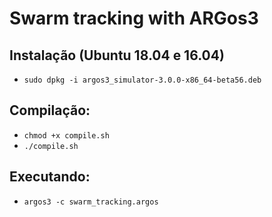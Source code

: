 # Swarm tracking with ARGos3

## Instalação (Ubuntu 18.04 e 16.04)
  * `sudo dpkg -i argos3_simulator-3.0.0-x86_64-beta56.deb`

## Compilação:
  * `chmod +x compile.sh`
  * `./compile.sh`

## Executando:
  * `argos3 -c swarm_tracking.argos`
